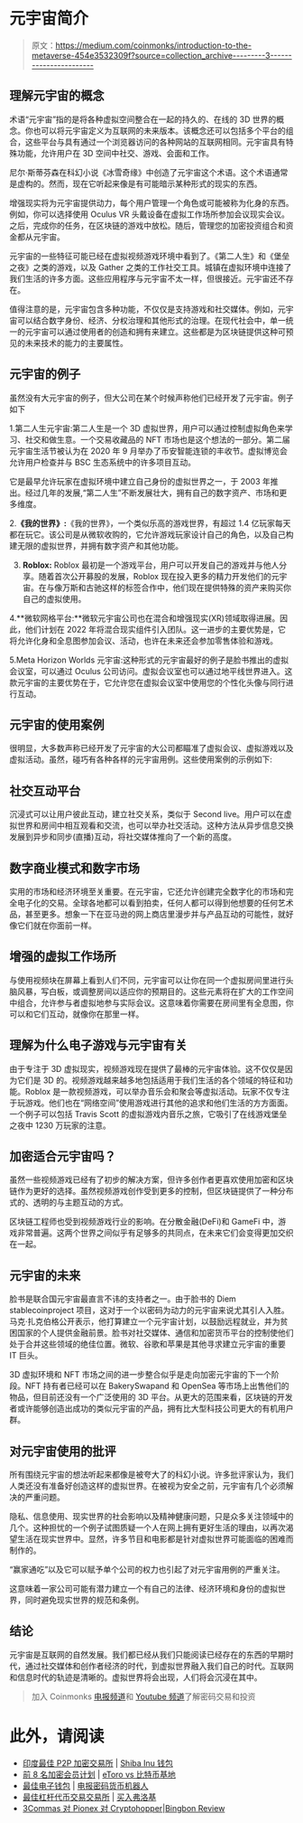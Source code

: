 # 元宇宙简介

> 原文：<https://medium.com/coinmonks/introduction-to-the-metaverse-454e3532309f?source=collection_archive---------3----------------------->

## 理解元宇宙的概念

术语“元宇宙”指的是将各种虚拟空间整合在一起的持久的、在线的 3D 世界的概念。你也可以将元宇宙定义为互联网的未来版本。该概念还可以包括多个平台的组合，这些平台与具有通过一个浏览器访问的各种网站的互联网相同。元宇宙具有特殊功能，允许用户在 3D 空间中社交、游戏、会面和工作。

尼尔·斯蒂芬森在科幻小说《冰雪奇缘》中创造了元宇宙这个术语。这个术语通常是虚构的。然而，现在它听起来像是有可能暗示某种形式的现实的东西。

增强现实将为元宇宙提供动力，每个用户管理一个角色或可能被称为化身的东西。例如，你可以选择使用 Oculus VR 头戴设备在虚拟工作场所参加会议现实会议。之后，完成你的任务，在区块链的游戏中放松。随后，管理您的加密投资组合和资金都从元宇宙。

元宇宙的一些特征可能已经在虚拟视频游戏环境中看到了。《第二人生》和《堡垒之夜》之类的游戏，以及 Gather 之类的工作社交工具。城镇在虚拟环境中连接了我们生活的许多方面。这些应用程序与元宇宙不太一样，但很接近。元宇宙还不存在。

值得注意的是，元宇宙包含多种功能，不仅仅是支持游戏和社交媒体。例如，元宇宙可以结合数字身份、经济、分权治理和其他形式的治理。在现代社会中，单一统一的元宇宙可以通过使用者的创造和拥有来建立。这些都是为区块链提供这种可预见的未来技术的能力的主要属性。

## 元宇宙的例子

虽然没有大元宇宙的例子，但大公司在某个时候声称他们已经开发了元宇宙。例子如下

1.第二人生元宇宙:第二人生是一个 3D 虚拟世界，用户可以通过控制虚拟角色来学习、社交和做生意。一个交易收藏品的 NFT 市场也是这个想法的一部分。第二届元宇宙生活节被认为在 2020 年 9 月举办了币安智能连锁的丰收节。虚拟博览会允许用户检查并与 BSC 生态系统中的许多项目互动。

它是最早允许玩家在虚拟环境中建立自己身份的虚拟世界之一，于 2003 年推出。经过几年的发展,“第二人生”不断发展壮大，拥有自己的数字资产、市场和更多维度。

2.**《我的世界》:**《我的世界》，一个类似乐高的游戏世界，有超过 1.4 亿玩家每天都在玩它。该公司是从微软收购的，它允许游戏玩家设计自己的角色，以及自己构建无限的虚拟世界，并拥有数字资产和其他功能。

3. **Roblox:** Roblox 最初是一个游戏平台，用户可以开发自己的游戏并与他人分享。随着首次公开募股的发展，Roblox 现在投入更多的精力开发他们的元宇宙。在与像万斯和古驰这样的标签合作中，他们现在提供特殊的资产来购买你自己的虚拟使用。

4.**微软网格平台:**微软元宇宙公司也在混合和增强现实(XR)领域取得进展。因此，他们计划在 2022 年将混合现实组件引入团队。这一进步的主要优势是，它将允许化身和全息图参加会议、活动，也许在未来还会参加零售体验和游戏。

5.Meta Horizon Worlds 元宇宙:这种形式的元宇宙最好的例子是脸书推出的虚拟会议室，可以通过 Oculus 公司访问。虚拟会议室也可以通过地平线世界进入。这款元宇宙的主要优势在于，它允许您在虚拟会议室中使用您的个性化头像与同行进行互动。

## 元宇宙的使用案例

很明显，大多数声称已经开发了元宇宙的大公司都瞄准了虚拟会议、虚拟游戏以及虚拟活动。虽然，碰巧有各种各样的元宇宙用例。这些使用案例的示例如下:

## 社交互动平台

沉浸式可以让用户彼此互动，建立社交关系，类似于 Second live。用户可以在虚拟世界和房间中相互观看和交流，也可以举办社交活动。这种方法从异步信息交换发展到异步和同步(直播)互动，将社交媒体推向了一个新的高度。

## 数字商业模式和数字市场

实用的市场和经济环境至关重要。在元宇宙，它还允许创建完全数字化的市场和完全电子化的交易。全球各地都可以看到拍卖，任何人都可以得到他想要的任何艺术品，甚至更多。想象一下在亚马逊的网上商店里漫步并与产品互动的可能性，就好像它们就在你面前一样。

## 增强的虚拟工作场所

与使用视频块在屏幕上看到人们不同，元宇宙可以让你在同一个虚拟房间里进行头脑风暴，写白板，或调整房间以适应你的预期目的。这些元素将在扩大的工作空间中组合，允许参与者虚拟地参与实际会议。这意味着你需要在房间里有全息图，你可以和它们互动，就像你在那里一样。

## 理解为什么电子游戏与元宇宙有关

由于专注于 3D 虚拟现实，视频游戏现在提供了最棒的元宇宙体验。这不仅仅是因为它们是 3D 的。视频游戏越来越多地包括适用于我们生活的各个领域的特征和功能。Roblox 是一款视频游戏，可以举办音乐会和聚会等虚拟活动。玩家不仅专注于玩游戏。他们也在“网络空间”使用游戏进行其他的追求和他们生活的方方面面。一个例子可以包括 Travis Scott 的虚拟游戏内音乐之旅，它吸引了在线游戏堡垒之夜中 1230 万玩家的注意。

## 加密适合元宇宙吗？

虽然一些视频游戏已经有了初步的解决方案，但许多创作者更喜欢使用加密和区块链作为更好的选择。虽然视频游戏创作受到更多的控制，但区块链提供了一种分布式的、透明的与主题互动的方式。

区块链工程师也受到视频游戏行业的影响。在分散金融(DeFi)和 GameFi 中，游戏非常普遍。这两个世界之间似乎有足够多的共同点，在未来它们会变得更加交织在一起。

## 元宇宙的未来

脸书是联合国元宇宙最直言不讳的支持者之一。由于脸书的 Diem stablecoinproject 项目，这对于一个以密码为动力的元宇宙来说尤其引人入胜。马克·扎克伯格公开表示，他打算建立一个元宇宙计划，以鼓励远程就业，并为贫困国家的个人提供金融前景。脸书对社交媒体、通信和加密货币平台的控制使他们处于合并这些领域的绝佳位置。微软、谷歌和苹果是其他寻求建立元宇宙的重要 IT 巨头。

3D 虚拟环境和 NFT 市场之间的进一步整合似乎是走向加密元宇宙的下一个阶段。NFT 持有者已经可以在 BakerySwapand 和 OpenSea 等市场上出售他们的物品，但目前还没有一个广泛使用的 3D 平台。从更大的范围来看，区块链的开发者或许能够创造出成功的类似元宇宙的产品，拥有比大型科技公司更大的有机用户群。

## 对元宇宙使用的批评

所有围绕元宇宙的想法听起来都像是被夸大了的科幻小说。许多批评家认为，我们人类还没有准备好创造这样的虚拟世界。在被视为安全之前，元宇宙有几个必须解决的严重问题。

隐私、信息使用、现实世界的社会影响以及精神健康问题，只是众多关注领域中的几个。这种担忧的一个例子试图质疑一个人在网上拥有更好生活的理由，以再次渴望生活在现实世界中。显然，许多节目和电影都是针对虚拟世界可能面临的困难而制作的。

“赢家通吃”以及它可以赋予单个公司的权力也引起了对元宇宙用例的严重关注。

这意味着一家公司可能有潜力建立一个有自己的法律、经济环境和身份的虚拟世界，同时避免现实世界的规范和条例。

## 结论

元宇宙是互联网的自然发展。我们都已经从我们只能阅读已经存在的东西的早期时代，通过社交媒体和创作者经济的时代，到虚拟世界融入我们自己的时代。互联网和信息时代的轨迹是清晰的。虚拟世界将会出现，人们将会沉浸在其中。

> 加入 Coinmonks [电报频道](https://t.me/coincodecap)和 [Youtube 频道](https://www.youtube.com/c/coinmonks/videos)了解密码交易和投资

# 此外，请阅读

*   [印度最佳 P2P 加密交易所](https://coincodecap.com/p2p-crypto-exchanges-in-india) | [Shiba Inu 钱包](https://coincodecap.com/baby-shiba-inu-wallets)
*   [前 8 名加密会员计划](https://coincodecap.com/crypto-affiliate-programs) | [eToro vs 比特币基地](https://coincodecap.com/etoro-vs-coinbase)
*   [最佳电子钱包](https://coincodecap.com/best-ethereum-wallets) | [电报密码货币机器人](https://coincodecap.com/telegram-crypto-bots)
*   [最佳杠杆代币交易交易所](https://coincodecap.com/leveraged-token-exchanges) | [买入弗洛基](https://coincodecap.com/buy-floki-inu-token)
*   [3Commas 对 Pionex 对 Cryptohopper](https://coincodecap.com/3commas-vs-pionex-vs-cryptohopper)|[Bingbon Review](https://coincodecap.com/bingbon-review)